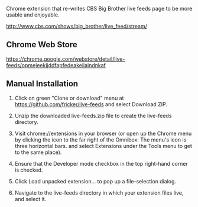 Chrome extension that re-writes CBS Big Brother live feeds page to be more usable and enjoyable.

http://www.cbs.com/shows/big_brother/live_feed/stream/

Chrome Web Store
----------------

https://chrome.google.com/webstore/detail/live-feeds/opmejeekjjddfapfedeakeijaindnkaf

Manual Installation
-------------------

1) Click on green "Clone or download" menu at https://github.com/fricker/live-feeds and select Download ZIP.

2) Unzip the downloaded live-feeds.zip file to create the live-feeds directory.

3) Visit chrome://extensions in your browser (or open up the Chrome menu by clicking the icon to the far right of the Omnibox:  The menu's icon is three horizontal bars. and select Extensions under the Tools menu to get to the same place).

4) Ensure that the Developer mode checkbox in the top right-hand corner is checked.

5) Click Load unpacked extension… to pop up a file-selection dialog.

6) Navigate to the live-feeds directory in which your extension files live, and select it.
